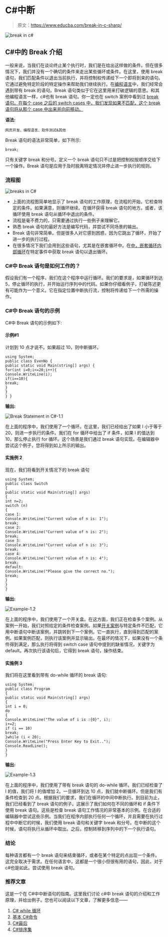 # C#中断

> 原文：<https://www.educba.com/break-in-c-sharp/>

![break in c#](img/eb5208ac19216123d2768976e975c875.png)



## C#中的 Break 介绍

一般来说，当我们在谈论终止某个执行时，我们是在给出这样做的条件。但在很多情况下，我们并没有一个确切的条件来走出某些循环或条件。在这里，使用 break 语句，我们匹配条件以退出当前执行，并将控制权传递给下一个即将到来的语句。它通过避免特定阶段的特定操作来帮助我们继续执行。在[编程语言](https://www.educba.com/what-is-a-programming-language/)中，我们经常会遇到带有 break 的语句。Break 语句类似于它在这里用来打破逻辑的意思。和其他编程语言一样，c#也有 break 语句。你一定也在 switch 案例中看到过 [break 语句。在每个 case 之后的 switch cases 中，我们发现如果不匹配，这个 break 语句将从那个 case 中出来并向前移动。](https://www.educba.com/break-statement-in-c-plus-plus/)

**语法:**

<small>网页开发、编程语言、软件测试&其他</small>

Break 语句的语法非常简单，如下所示:

```
break;
```

只有关键字 break 和分号。定义一个 break 语句只不过是把控制权按顺序交给下一个操作。Break 语句是应用于及时脱离特定情况并停止进一步执行的规则。

### 流程图

![breaks in C#](img/8760aba26918b44b78d0dd789dac486a.png)



*   上面的流程图简单地显示了 break 语句的工作原理，在流程的开始，它检查特定的条件。如果满意，则循环继续。在循环获得 break 语句的地方。或者，该循环使用 break 语句从循环中退出的条件。
*   流程是毫不费力的，只需要通过执行一些例子来理解它。
*   熟悉 break 语句的最好方法是编写代码，并尝试不同场景的输出。
*   Break 语句非常简单。但是很多人对它感到困惑，因为它跳出了循环，开始了进一步的执行过程。
*   在很多情况下我们会用到这些语句，尤其是在嵌套循环中。在[中，嵌套循环内部循环](https://www.educba.com/nested-loop-in-c-plus-plus/)在特定事件中获取 break 语句以退出循环。

### C#中 Break 语句是如何工作的？

假设我们有一个程序，我们在这个程序中运行循环。我们的要求是，如果循环到达 5，停止循环的执行，并开始运行序列中的代码。如果你仔细看例子，打破陈述更有可能作为一个意义。它在指定位置中断执行流，控制将传递给下一个所需的操作。

### C#中 Break 语句的示例

C#中 Break 语句的示例如下:

#### 示例#1

计划到 10 点才说不。如果超过 10，则中断循环。

```
using System;
public class EvenNo {
public static void Main(string[] args) {
for(int i=0;i<=20;i++){
Console.WriteLine(i);
if(i==10){
break;
}
}
} }
```

**输出:**

![Break Statement in C#-1.1](img/904d016439f300662af8b1edbfb94cf5.png)



在上面的程序中，我们使用了一个循环。在这里，我们已经给出了如果 I 小于等于 20，则进一步执行的条件。我们在 for 循环中给出了 if 条件，如果 I 的值达到 10，那么停止执行 for 循环。这个场景是我们通过 break 语句实现。在编辑器中尝试这个例子，您将得到如上所示的输出。

#### 实施例 2

现在，我们将看到开关情况下的 break 语句

```
using System;
public class Switch
{
public static void Main(string[] args)
{
int n=2;
switch (n)
{
case 1:
Console.WriteLine("Current value of n is: 1");
break;
case 2:
Console.WriteLine("Current value of n is: 2");
break;
case 3:
Console.WriteLine("Current value of n is: 3");
break;
case 4:
Console.WriteLine("Current value of n is: 4");
break;
default:
Console.WriteLine("Please give the correct no.");
break;
}
}
}
```

**输出:**

![Example-1.2](img/1c6bc95f44866003caa6b1308a3e4313.png)



在上面的程序中，我们使用了一个开关盒。在这方面，我们正在检查多个案例。从案例一开始，我们对照给定的条件检查案例。如果[开关案例](https://www.educba.com/switch-case-in-shell-scripting/)与特定条件不匹配，它用中断语句中断该案例，并跳转到下一个案例。它一直执行，直到得到匹配的案例。如果案例匹配，则执行该案例并显示输出。在最坏的情况下，如果没有一个条件得到满足，那么执行将得到 switch case 语句中提到的缺省情况，关键字为 default。再次执行该语句后，它得到 break 语句，操作结束。

#### 实施例 3

我们将在这里看到带有 do-while 循环的 break 语句:

```
using System;
public class Program
{
public static void Main(string[] args)
{
int i = 0;
do
{
Console.WriteLine("The value of i is :{0}", i);
i+=2;
if (i == 10)
break;
}while (i < 20);
Console.WriteLine("Press Enter Key to Exit..");
Console.ReadLine();
}
}
```

**输出:**

![Example-1.3](img/35b72c5dcdccf6592b11c7f7d5933793.png)



在上面的程序中，我们使用了带有 break 语句的 do-while 循环。我们已经检查了 I 的值，我们将 I 的值增加 2。一旦循环到达 10 点，我们就中断循环。但是我们有条件检查到 20 点。根据我们的要求，我们在循环的中间中断执行。到目前为止，我们已经看到了 break 语句的例子。这展示了我们如何在不同的循环和 if 条件下使用 break 语句。这些是检查 break 语句工作情况的非常基本的示例。在合适的编辑器中尝试这些示例。当我们在程序内部执行任何一个循环，并且需要在执行过程中中断它的时候，我们使用 break 语句和关键字 break 和分号。在中断的这个时候，语句将执行从循环中取出。之后，控制转移到序列中的下一个执行语句。

### 结论

每种语言都有一个 break 语句来结束循环，或者在某个特定的点出现一个条件。这完全取决于需求。在任何语言中，这都是一个很小但很有用的语句，因此，对于 c#也是如此。尝试使用 break 语句。

### 推荐文章

这是一个在 C#中中断语句的指南。这里我们讨论 c#中 break 语句的介绍和工作原理，并给出例子。您也可以阅读以下文章，了解更多信息——

1.  [C# while 循环](https://www.educba.com/c-sharp-while-loop/)
2.  [基本 C#命令](https://www.educba.com/c-sharp-commands/)
3.  [C#最后](https://www.educba.com/c-sharp-finally/)
4.  [C#排序集](https://www.educba.com/c-sharp-sortedset/)





